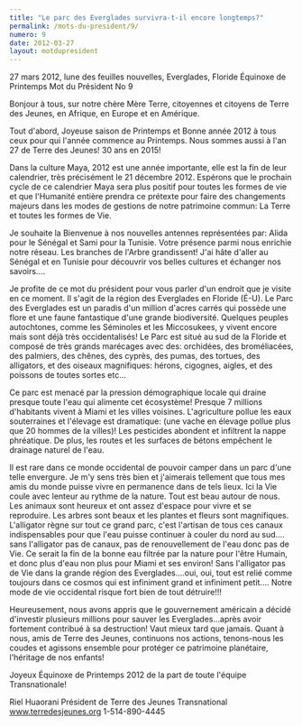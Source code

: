 ```yaml
---
title: "Le parc des Everglades survivra-t-il encore longtemps?"
permalink: /mots-du-president/9/
numero: 9
date: 2012-03-27
layout: motdupresident
---
```

27 mars 2012, lune des feuilles nouvelles, Everglades, Floride
Équinoxe de Printemps
Mot du Président No 9

Bonjour à tous, sur notre chère Mère Terre, citoyennes et citoyens de Terre des Jeunes, en
Afrique, en Europe et en Amérique.

Tout d'abord, Joyeuse saison de Printemps et Bonne année 2012 à tous ceux pour qui l'année commence au Printemps. Nous sommes aussi à l'an 27 de Terre des Jeunes! 30 ans en 2015!

Dans la culture Maya, 2012 est une année importante, elle est la fin de leur calendrier, très précisément le 21 décembre 2012. Espérons que le prochain cycle de ce calendrier Maya sera plus positif pour toutes les formes de vie et que l'Humanité entière prendra ce prétexte pour faire des changements majeurs dans les modes de gestions de notre patrimoine commun: La Terre et toutes les formes de Vie.

Je souhaite la Bienvenue à nos nouvelles antennes représentées par: Alida pour le Sénégal et Sami pour la Tunisie. Votre présence parmi nous enrichie notre réseau. Les branches de l'Arbre grandissent! J'ai hâte d'aller au Sénégal et en Tunisie pour découvrir vos belles cultures et échanger nos savoirs....

Je profite de ce mot du président pour vous parler d'un endroit que je visite en ce moment. Il s'agit de la région des Everglades en Floride (É-U). Le Parc des Everglades est un paradis d'un million d'acres carrés qui possède une flore et une faune fantastique d'une grande biodiversité. Quelques peuples autochtones, comme les Séminoles et les Miccosukees, y vivent encore mais sont déjà très occidentalisés! Le Parc est situé au sud de la Floride et composé de très grands marécages avec des: orchidées, des broméliacées, des palmiers, des chênes, des cyprès, des pumas, des tortues, des alligators, et des oiseaux magnifiques: hérons, cigognes, aigles, et des poissons de toutes sortes etc...

Ce parc est menacé par la pression démographique locale qui draine presque toute l'eau qui alimente cet écosystème! Presque 7 millions d'habitants vivent à Miami et les villes voisines. L'agriculture pollue les eaux souterraines et l'élevage est dramatique: (une vache en élevage pollue plus que 20 hommes de la villes)! Les pesticides abondent et infiltrent la nappe phréatique. De plus, les routes et les surfaces de bétons empêchent le drainage naturel de l'eau.

Il est rare dans ce monde occidental de pouvoir camper dans un parc d'une telle envergure. Je m'y sens très bien et j'aimerais tellement que tous mes amis du monde puisse vivre en permanence dans de tels lieux. Ici la Vie coule avec lenteur au rythme de la nature. Tout est beau autour de nous. Les animaux sont heureux et ont assez d'espace pour vivre et se reproduire. Les arbres sont beaux et les plantes et fleurs sont magnifiques. L'alligator règne sur tout ce grand parc, c'est l'artisan de tous ces canaux indispensables pour que l'eau puisse continuer à couler du nord au sud.... sans l'alligator pas de canaux, pas de renouvellement de l'eau donc pas de Vie. Ce serait la fin de la bonne eau filtrée par la nature pour l'être Humain, et donc plus d'eau non plus pour Miami et ses environ! Sans l'alligator pas de Vie dans la grande région des Everglades....oui, oui, tout est relié comme toujours dans ce cosmos qui est infiniment grand et infiniment petit....  Notre mode de vie occidental risque fort bien de tout détruire!!!

Heureusement, nous avons appris que le gouvernement américain a décidé d'investir plusieurs millions pour sauver les Everglades...après avoir fortement contribué à sa destruction! Vaut mieux tard que jamais. Quant à nous, amis de Terre des Jeunes, continuons nos actions, tenons-nous les coudes et agissons ensemble pour protéger ce patrimoine planétaire, l'héritage de nos enfants!

Joyeux Équinoxe de Printemps 2012 de la part de toute l'équipe Transnationale!

Riel Huaorani
Président de Terre des Jeunes Transnational  www.terredesjeunes.org  1-514-890-4445
